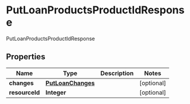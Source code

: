 

# PutLoanProductsProductIdResponse

PutLoanProductsProductIdResponse

## Properties

| Name | Type | Description | Notes |
|------------ | ------------- | ------------- | -------------|
|**changes** | [**PutLoanChanges**](PutLoanChanges.md) |  |  [optional] |
|**resourceId** | **Integer** |  |  [optional] |




